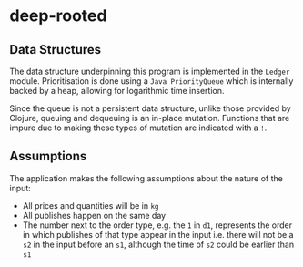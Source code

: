 # deep-rooted

## Data Structures

The data structure underpinning this program is implemented in the `Ledger` module. Prioritisation is done using a `Java PriorityQueue` which is internally backed by a heap, allowing for logarithmic time insertion.

Since the queue is not a persistent data structure, unlike those provided by Clojure, queuing and dequeuing is an in-place mutation. Functions that are impure due to making these types of mutation are indicated with a `!`. 

## Assumptions

The application makes the following assumptions about the nature of the input:
- All prices and quantities will be in `kg`
- All publishes happen on the same day
- The number next to the order type, e.g. the `1` in `d1`, represents the order in which publishes of that type appear in the input i.e. there will not be a `s2` in the input before an `s1`, although the time of `s2` could be earlier than `s1`

